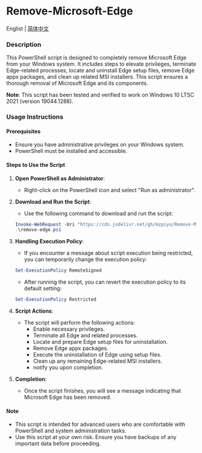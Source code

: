 # Remove-Microsoft-Edge

Englist | [简体中文](./README.zh-CN.md)

### Description
This PowerShell script is designed to completely remove Microsoft Edge from your Windows system. It includes steps to elevate privileges, terminate Edge-related processes, locate and uninstall Edge setup files, remove Edge appx packages, and clean up related MSI installers. This script ensures a thorough removal of Microsoft Edge and its components.

**Note**: This script has been tested and verified to work on Windows 10 LTSC 2021 (version 19044.1288).

### Usage Instructions
#### Prerequisites
- Ensure you have administrative privileges on your Windows system.
- PowerShell must be installed and accessible.

#### Steps to Use the Script
1. **Open PowerShell as Administrator**:
   - Right-click on the PowerShell icon and select "Run as administrator".

2. **Download and Run the Script**:
   - Use the following command to download and run the script:
   ```powershell
   Invoke-WebRequest -Uri "https://cdn.jsdelivr.net/gh/mzpiyo/Remove-Microsoft-Edge/remove-edge.ps1" -OutFile "remove-edge.ps1"
   .\remove-edge.ps1
   ```

3. **Handling Execution Policy**:
   - If you encounter a message about script execution being restricted, you can temporarily change the execution policy:
   ```powershell
   Set-ExecutionPolicy RemoteSigned
   ```
   - After running the script, you can revert the execution policy to its default setting:
   ```powershell
   Set-ExecutionPolicy Restricted
   ```

4. **Script Actions**:
   - The script will perform the following actions:
     - Enable necessary privileges.
     - Terminate all Edge and related processes.
     - Locate and prepare Edge setup files for uninstallation.
     - Remove Edge appx packages.
     - Execute the uninstallation of Edge using setup files.
     - Clean up any remaining Edge-related MSI installers.
     - notify you upon completion.

5. **Completion**:
   - Once the script finishes, you will see a message indicating that Microsoft Edge has been removed.

#### Note
- This script is intended for advanced users who are comfortable with PowerShell and system administration tasks.
- Use this script at your own risk. Ensure you have backups of any important data before proceeding.
